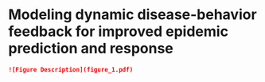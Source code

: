 # Modeling dynamic disease-behavior feedback for improved epidemic prediction and response

```markdown
![Figure Description](figure_1.pdf)
```
